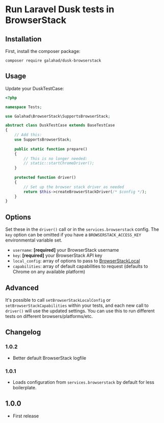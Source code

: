# Run Laravel Dusk tests in BrowserStack

## Installation

First, install the composer package:

```
composer require galahad/dusk-browserstack
```

## Usage

Update your DuskTestCase:

```php
<?php

namespace Tests;

use Galahad\BrowserStack\SupportsBrowserStack;

abstract class DuskTestCase extends BaseTestCase
{
	// Add this:
	use SupportsBrowserStack;
	
	public static function prepare()
	{
		// This is no longer needed:
		// static::startChromeDriver();
	}
	
	protected function driver()
	{
		// Set up the browser stack driver as needed
		return $this->createBrowserStackDriver(/* $config */);
	}
}
```

## Options

Set these in the `driver()` call or in the `services.browserstack` config. The `key` option
can be omitted if you have a `BROWSERSTACK_ACCESS_KEY` environmental variable set.

- `username`: **[required]** your BrowserStack username
- `key`: **[required]** your BrowserStack API key
- `local_config`: array of options to pass to [BrowserStackLocal](https://github.com/browserstack/browserstack-local-php)
- `capabilities`: array of default capabilities to request (defaults to Chrome on any available platform)

## Advanced

It's possible to call `setBrowserStackLocalConfig` or `setBrowserStackCapabilities` within your tests,
and each new call to `driver()` will use the updated settings. You can use this to run different tests
on different browsers/platforms/etc.

## Changelog

### 1.0.2

- Better default BrowserStack logfile

### 1.0.1

- Loads configuration from `services.browserstack` by default for less boilerplate.

## 1.0.0

- First release
